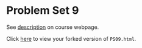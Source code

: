 # Problem Set 9

See [description](https://bsullivan18.github.io/STAT495/#problem_set_9) on course webpage.

Click [here](http://htmlpreview.github.io/?https://github.com/bsullivan18/PS09/blob/master/PS09.html) to view your forked version of `PS09.html`.